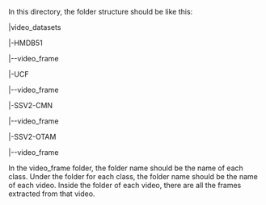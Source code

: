 In this directory, the folder structure should be like this:

|video_datasets

|-HMDB51

|--video_frame

|-UCF

|--video_frame

|-SSV2-CMN

|--video_frame

|-SSV2-OTAM

|--video_frame

In the video_frame folder, the folder name should be the name of each class. 
Under the folder for each class, the folder name should be the name of each video. 
Inside the folder of each video, there are all the frames extracted from that video.
